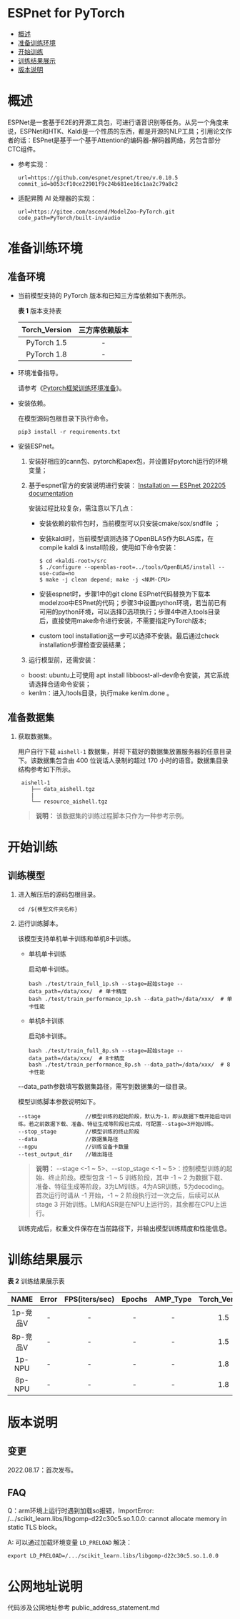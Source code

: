 # ESPnet for PyTorch

- [概述](#概述)
- [准备训练环境](#准备训练环境)
- [开始训练](#开始训练)
- [训练结果展示](#训练结果展示)
- [版本说明](#版本说明)

# 概述
ESPNet是一套基于E2E的开源工具包，可进行语音识别等任务。从另一个角度来说，ESPNet和HTK、Kaldi是一个性质的东西，都是开源的NLP工具；引用论文作者的话：ESPnet是基于一个基于Attention的编码器-解码器网络，另包含部分CTC组件。

- 参考实现：

  ```
  url=https://github.com/espnet/espnet/tree/v.0.10.5
  commit_id=b053cf10ce22901f9c24b681ee16c1aa2c79a8c2
  ```

- 适配昇腾 AI 处理器的实现：

  ```
  url=https://gitee.com/ascend/ModelZoo-PyTorch.git
  code_path=PyTorch/built-in/audio
  ```


# 准备训练环境

## 准备环境

- 当前模型支持的 PyTorch 版本和已知三方库依赖如下表所示。

  **表 1**  版本支持表

  | Torch_Version      | 三方库依赖版本                                 |
  | :--------: | :----------------------------------------------------------: |
  | PyTorch 1.5 | - |
  | PyTorch 1.8 | - |                        

- 环境准备指导。

  请参考《[Pytorch框架训练环境准备](https://www.hiascend.com/document/detail/zh/ModelZoo/pytorchframework/ptes)》。
  
- 安装依赖。

  在模型源码包根目录下执行命令。
  ```
  pip3 install -r requirements.txt
  ```
- 安装ESPnet。

  1. 安装好相应的cann包、pytorch和apex包，并设置好pytorch运行的环境变量；

  2. 基于espnet官方的安装说明进行安装： [Installation — ESPnet 202205 documentation](https://espnet.github.io/espnet/installation.html) 

     安装过程比较复杂，需注意以下几点：

     - 安装依赖的软件包时，当前模型可以只安装cmake/sox/sndfile ；

     - 安装kaldi时，当前模型调测选择了OpenBLAS作为BLAS库，在compile kaldi & install阶段，使用如下命令安装：

       ```
       $ cd <kaldi-root>/src
       $ ./configure --openblas-root=../tools/OpenBLAS/install --use-cuda=no
       $ make -j clean depend; make -j <NUM-CPU>
       ```

     - 安装espnet时，步骤1中的git clone ESPnet代码替换为下载本modelzoo中ESPnet的代码；步骤3中设置python环境，若当前已有可用的python环境，可以选择D选项执行；步骤4中进入tools目录后，直接使用make命令进行安装，不需要指定PyTorch版本;

     - custom tool installation这一步可以选择不安装。最后通过check installation步骤检查安装结果；

  3. 运行模型前，还需安装：

  - boost: ubuntu上可使用 apt install libboost-all-dev命令安装，其它系统请选择合适命令安装；
  - kenlm：进入<espnet-root>/tools目录，执行make kenlm.done 。
  

## 准备数据集

1. 获取数据集。

   用户自行下载 `aishell-1` 数据集，并将下载好的数据集放置服务器的任意目录下。该数据集包含由 400 位说话人录制的超过 170 小时的语音。数据集目录结构参考如下所示。

   ```
    aishell-1
       ├── data_aishell.tgz
       |
       └── resource_aishell.tgz
   ```
   > **说明：** 
   >该数据集的训练过程脚本只作为一种参考示例。


# 开始训练

## 训练模型

1. 进入解压后的源码包根目录。

   ```
   cd /${模型文件夹名称} 
   ```

2. 运行训练脚本。

   该模型支持单机单卡训练和单机8卡训练。

   - 单机单卡训练

     启动单卡训练。
     
     ```
     bash ./test/train_full_1p.sh --stage=起始stage --data_path=/data/xxx/  # 单卡精度
     bash ./test/train_performance_1p.sh --data_path=/data/xxx/  # 单卡性能
     ```

   - 单机8卡训练

     启动8卡训练。
    
     ```
     bash ./test/train_full_8p.sh --stage=起始stage --data_path=/data/xxx/  # 8卡精度
     bash ./test/train_performance_8p.sh --data_path=/data/xxx/  # 8卡性能
     ```
   --data_path参数填写数据集路径，需写到数据集的一级目录。

   模型训练脚本参数说明如下。

   ```shell
   --stage              //模型训练的起始阶段，默认为-1，即从数据下载开始启动训练。若之前数据下载、准备、特征生成等阶段已完成，可配置--stage=3开始训练。
   --stop_stage         //模型训练的终止阶段
   --data               //数据集路径
   --ngpu               //训练设备卡数量
   --test_output_dir    //输出路径
   ```
   > **说明：**
   >--stage <-1 ~ 5>、--stop_stage <-1 ~ 5>：控制模型训练的起始、终止阶段。模型包含 -1 ~ 5 训练阶段，其中 -1 ~ 2 为数据下载、准备、特征生成等阶段，3为LM训练，4为ASR训练，5为decoding。首次运行时请从 -1 开始，-1 ~ 2 阶段执行过一次之后，后续可以从stage 3 开始训练。LM和ASR是在NPU上运行的，其余都在CPU上运行。

   训练完成后，权重文件保存在当前路径下，并输出模型训练精度和性能信息。


# 训练结果展示

**表 2**  训练结果展示表

|   NAME   | Error | FPS(iters/sec)  | Epochs | AMP_Type | Torch_Version |
| :------: | :---: | :--: | :----: | :------: | :-----------: |
| 1p-竞品V |  -   | -  |   -    |    -     |      1.5      |
| 8p-竞品V | - | - |  -  |    -     |      1.5      |
|  1p-NPU  |   -   | -  |   -    |    -    |      1.8      |
|  8p-NPU  |  -  | -  |  -   |    -    |      1.8      |


# 版本说明

## 变更

2022.08.17：首次发布。

## FAQ

Q：arm环境上运行时遇到加载so报错，ImportError: /.../scikit_learn.libs/libgomp-d22c30c5.so.1.0.0: cannot allocate memory in static TLS block。

A: 可以通过加载环境变量 `LD_PRELOAD` 解决：
```
export LD_PRELOAD=/.../scikit_learn.libs/libgomp-d22c30c5.so.1.0.0
```


# 公网地址说明
代码涉及公网地址参考 public_address_statement.md


